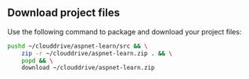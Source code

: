 ## Download project files

Use the following command to package and download your project files:

```bash
pushd ~/clouddrive/aspnet-learn/src && \
    zip -r ~/clouddrive/aspnet-learn.zip . && \
    popd && \
    download ~/clouddrive/aspnet-learn.zip
```